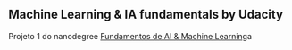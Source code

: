## Machine Learning & IA fundamentals by Udacity

Projeto 1 do nanodegree [Fundamentos de AI & Machine Learning](https://br.udacity.com/course/fundamentos-machine-learning--nd109)a